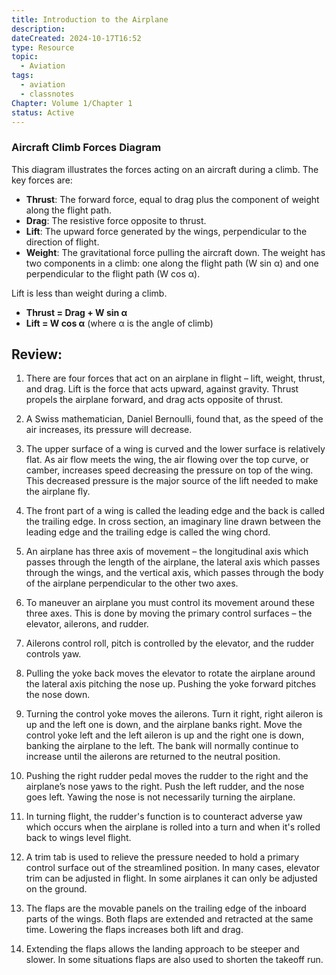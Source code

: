 ```yaml
---
title: Introduction to the Airplane
description:
dateCreated: 2024-10-17T16:52
type: Resource
topic:
  - Aviation
tags:
  - aviation
  - classnotes
Chapter: Volume 1/Chapter 1
status: Active
---
```

### Aircraft Climb Forces Diagram

This diagram illustrates the forces acting on an aircraft during a climb. The key forces are:

- **Thrust**: The forward force, equal to drag plus the component of weight along the flight path.
- **Drag**: The resistive force opposite to thrust.
- **Lift**: The upward force generated by the wings, perpendicular to the direction of flight.
- **Weight**: The gravitational force pulling the aircraft down. The weight has two components in a climb: one along the flight path (W sin α) and one perpendicular to the flight path (W cos α).

Lift is less than weight during a climb.

- **Thrust = Drag + W sin α**
- **Lift = W cos α** (where α is the angle of climb)

## Review:

1. There are four forces that act on an airplane in flight – lift, weight, thrust, and drag. Lift is the force that acts upward, against gravity. Thrust propels the airplane forward, and drag acts opposite of thrust.
2. A Swiss mathematician, Daniel Bernoulli, found that, as the speed of the air increases, its pressure will decrease.
3. The upper surface of a wing is curved and the lower surface is relatively flat. As air flow meets the wing, the air flowing over the top curve, or camber, increases speed decreasing the pressure on top of the wing. This decreased pressure is the major source of the lift needed to make the airplane fly.
4. The front part of a wing is called the leading edge and the back is called the trailing edge. In cross section, an imaginary line drawn between the leading edge and the trailing edge is called the wing chord.
5. An airplane has three axis of movement – the longitudinal axis which passes through the length of the airplane, the lateral axis which passes through the wings, and the vertical axis, which passes through the body of the airplane perpendicular to the other two axes.
6. To maneuver an airplane you must control its movement around these three axes. This is done by moving the primary control surfaces – the elevator, ailerons, and rudder.
7. Ailerons control roll, pitch is controlled by the elevator, and the rudder controls yaw.
8. Pulling the yoke back moves the elevator to rotate the airplane around the lateral axis pitching the nose up. Pushing the yoke forward pitches the nose down.
    
9. Turning the control yoke moves the ailerons. Turn it right, right aileron is up and the left one is down, and the airplane banks right. Move the control yoke left and the left aileron is up and the right one is down, banking the airplane to the left. The bank will normally continue to increase until the ailerons are returned to the neutral position.
    
10. Pushing the right rudder pedal moves the rudder to the right and the airplane’s nose yaws to the right. Push the left rudder, and the nose goes left. Yawing the nose is not necessarily turning the airplane.
    
11. In turning flight, the rudder's function is to counteract adverse yaw which occurs when the airplane is rolled into a turn and when it's rolled back to wings level flight.
    
12. A trim tab is used to relieve the pressure needed to hold a primary control surface out of the streamlined position. In many cases, elevator trim can be adjusted in flight. In some airplanes it can only be adjusted on the ground.
    
13. The flaps are the movable panels on the trailing edge of the inboard parts of the wings. Both flaps are extended and retracted at the same time. Lowering the flaps increases both lift and drag.
    
14. Extending the flaps allows the landing approach to be steeper and slower. In some situations flaps are also used to shorten the takeoff run.